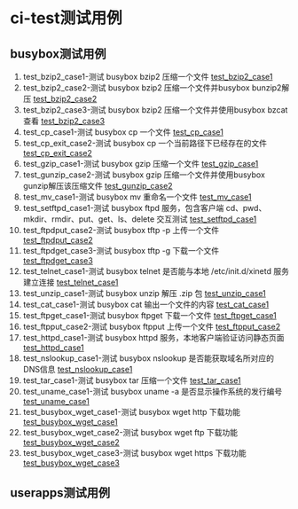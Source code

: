 # ci-test测试用例  

## busybox测试用例  
1. test_bzip2_case1-测试 busybox bzip2 压缩一个文件 [test_bzip2_case1](https://git.rt-thread.com/alliance/rt-smart/ci-build/-/blob/master/testcase/userapps/busybox/bz2/testcase_bz2.py)  
2. test_bzip2_case2-测试 busybox bzip2 压缩一个文件并busybox bunzip2解压 [test_bzip2_case2](https://git.rt-thread.com/alliance/rt-smart/ci-build/-/blob/master/testcase/userapps/busybox/bz2/testcase_bz2.py)  
3. test_bzip2_case3-测试 busybox bzip2 压缩一个文件并使用busybox bzcat查看 [test_bzip2_case3](https://git.rt-thread.com/alliance/rt-smart/ci-build/-/blob/master/testcase/userapps/busybox/bz2/testcase_bz2.py)  
4. test_cp_case1-测试 busybox cp 一个文件 [test_cp_case1](https://git.rt-thread.com/alliance/rt-smart/ci-build/-/blob/master/testcase/userapps/busybox/cp/testcase_cp.py)  
5. test_cp_exit_case2-测试 busybox cp 一个当前路径下已经存在的文件 [test_cp_exit_case2](https://git.rt-thread.com/alliance/rt-smart/ci-build/-/blob/master/testcase/userapps/busybox/cp/testcase_cp.py)  
6. test_gzip_case1-测试 busybox gzip 压缩一个文件 [test_gzip_case1](https://git.rt-thread.com/alliance/rt-smart/ci-build/-/blob/master/testcase/userapps/busybox/gz/testcase_gz.py)  
7. test_gunzip_case2-测试 busybox gzip 压缩一个文件并使用busybox gunzip解压该压缩文件 [test_gunzip_case2](https://git.rt-thread.com/alliance/rt-smart/ci-build/-/blob/master/testcase/userapps/busybox/gz/testcase_gz.py)  
8. test_mv_case1-测试 busybox mv 重命名一个文件 [test_mv_case1](https://git.rt-thread.com/alliance/rt-smart/ci-build/-/blob/master/testcase/userapps/busybox/mv/testcase_mv.py)  
9. test_setftpd_case1-测试 busybox ftpd 服务，包含客户端 cd、pwd、mkdir、rmdir、put、get、ls、delete 交互测试 [test_setftpd_case1](https://git.rt-thread.com/alliance/rt-smart/ci-build/-/blob/master/testcase/userapps/busybox/setftpd/testcase_setftpd.py)  
10. test_ftpdput_case2-测试 busybox tftp -p 上传一个文件 [test_ftpdput_case2](https://git.rt-thread.com/alliance/rt-smart/ci-build/-/blob/master/testcase/userapps/busybox/setftpd/testcase_setftpd.py)  
11. test_ftpdget_case3-测试 busybox tftp -g 下载一个文件 [test_ftpdget_case3](https://git.rt-thread.com/alliance/rt-smart/ci-build/-/blob/master/testcase/userapps/busybox/setftpd/testcase_setftpd.py)  
12. test_telnet_case1-测试 busybox telnet 是否能与本地 /etc/init.d/xinetd 服务建立连接 [test_telnet_case1](https://git.rt-thread.com/alliance/rt-smart/ci-build/-/blob/master/testcase/userapps/busybox/telnet/testcase_telnet.py)  
13. test_unzip_case1-测试 busybox unzip 解压 .zip 包 [test_unzip_case1](https://git.rt-thread.com/alliance/rt-smart/ci-build/-/blob/master/testcase/userapps/busybox/unzip/testcase_unzip.py)  
14. test_cat_case1-测试 busybox cat 输出一个文件的内容 [test_cat_case1](https://git.rt-thread.com/alliance/rt-smart/ci-build/-/blob/master/testcase/userapps/busybox/cat/testcase_cat.py)  
15. test_ftpget_case1-测试 busybox ftpget 下载一个文件 [test_ftpget_case1](https://git.rt-thread.com/alliance/rt-smart/ci-build/-/blob/master/testcase/userapps/busybox/ftpgetput/testcase_ftpgetput.py)  
16. test_ftpput_case2-测试 busybox ftpput 上传一个文件 [test_ftpput_case2](https://git.rt-thread.com/alliance/rt-smart/ci-build/-/blob/master/testcase/userapps/busybox/ftpgetput/testcase_ftpgetput.py)  
17. test_httpd_case1-测试 busybox httpd 服务，本地客户端验证访问静态页面 [test_httpd_case1](https://git.rt-thread.com/alliance/rt-smart/ci-build/-/blob/master/testcase/userapps/busybox/httpd/testcase_httpd.py)  
18. test_nslookup_case1-测试 busybox nslookup 是否能获取域名所对应的DNS信息 [test_nslookup_case1](https://git.rt-thread.com/alliance/rt-smart/ci-build/-/tree/master/testcase/userapps/busybox/nslookup)  
19. test_tar_case1-测试 busybox tar 压缩一个文件 [test_tar_case1](https://git.rt-thread.com/alliance/rt-smart/ci-build/-/blob/master/testcase/userapps/busybox/tar/testcase_tar.py)  
20. test_uname_case1-测试 busybox uname -a 是否显示操作系统的发行编号 [test_uname_case1](https://git.rt-thread.com/alliance/rt-smart/ci-build/-/blob/master/testcase/userapps/busybox/uname/testcase_uname.py)  
21. test_busybox_wget_case1-测试 busybox wget http 下载功能 [test_busybox_wget_case1](https://git.rt-thread.com/alliance/rt-smart/ci-build/-/blob/master/testcase/userapps/busybox/wget/testcase_wget.py)  
22. test_busybox_wget_case2-测试 busybox wget ftp 下载功能 [test_busybox_wget_case2](https://git.rt-thread.com/alliance/rt-smart/ci-build/-/blob/master/testcase/userapps/busybox/wget/testcase_wget.py)  
23. test_busybox_wget_case3-测试 busybox wget https 下载功能 [test_busybox_wget_case3](https://git.rt-thread.com/alliance/rt-smart/ci-build/-/blob/master/testcase/userapps/busybox/wget/testcase_wget.py)  

## userapps测试用例  
